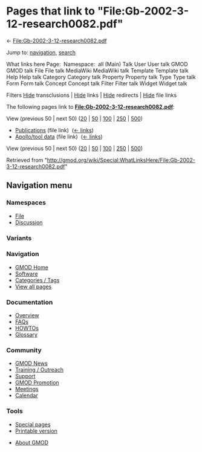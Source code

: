<div id="mw-page-base" class="noprint">

</div>

<div id="mw-head-base" class="noprint">

</div>

<div id="content" class="mw-body" role="main">

<span id="top"></span>

<div id="mw-js-message" style="display:none;">

</div>



# <span dir="auto">Pages that link to "File:Gb-2002-3-12-research0082.pdf"</span>

<div id="bodyContent">

<div id="contentSub">

←
[File:Gb-2002-3-12-research0082.pdf](/wiki/File:Gb-2002-3-12-research0082.pdf "File:Gb-2002-3-12-research0082.pdf")

</div>

<div id="jump-to-nav" class="mw-jump">

Jump to: [navigation](#mw-navigation), [search](#p-search)

</div>

<div id="mw-content-text">

What links here Page:  Namespace:  all (Main) Talk User User talk GMOD
GMOD talk File File talk MediaWiki MediaWiki talk Template Template talk
Help Help talk Category Category talk Property Property talk Type Type
talk Form Form talk Concept Concept talk Filter Filter talk Widget
Widget talk

Filters
[Hide](/mediawiki/index.php?title=Special:WhatLinksHere/File:Gb-2002-3-12-research0082.pdf&hidetrans=1 "Special:WhatLinksHere/File:Gb-2002-3-12-research0082.pdf")
transclusions \|
[Hide](/mediawiki/index.php?title=Special:WhatLinksHere/File:Gb-2002-3-12-research0082.pdf&hidelinks=1 "Special:WhatLinksHere/File:Gb-2002-3-12-research0082.pdf")
links \|
[Hide](/mediawiki/index.php?title=Special:WhatLinksHere/File:Gb-2002-3-12-research0082.pdf&hideredirs=1 "Special:WhatLinksHere/File:Gb-2002-3-12-research0082.pdf")
redirects \|
[Hide](/mediawiki/index.php?title=Special:WhatLinksHere/File:Gb-2002-3-12-research0082.pdf&hideimages=1 "Special:WhatLinksHere/File:Gb-2002-3-12-research0082.pdf")
file links

The following pages link to
**[File:Gb-2002-3-12-research0082.pdf](/wiki/File:Gb-2002-3-12-research0082.pdf "File:Gb-2002-3-12-research0082.pdf")**:

View (previous 50 \| next 50)
([20](/mediawiki/index.php?title=Special:WhatLinksHere/File:Gb-2002-3-12-research0082.pdf&limit=20 "Special:WhatLinksHere/File:Gb-2002-3-12-research0082.pdf")
\|
[50](/mediawiki/index.php?title=Special:WhatLinksHere/File:Gb-2002-3-12-research0082.pdf&limit=50 "Special:WhatLinksHere/File:Gb-2002-3-12-research0082.pdf")
\|
[100](/mediawiki/index.php?title=Special:WhatLinksHere/File:Gb-2002-3-12-research0082.pdf&limit=100 "Special:WhatLinksHere/File:Gb-2002-3-12-research0082.pdf")
\|
[250](/mediawiki/index.php?title=Special:WhatLinksHere/File:Gb-2002-3-12-research0082.pdf&limit=250 "Special:WhatLinksHere/File:Gb-2002-3-12-research0082.pdf")
\|
[500](/mediawiki/index.php?title=Special:WhatLinksHere/File:Gb-2002-3-12-research0082.pdf&limit=500 "Special:WhatLinksHere/File:Gb-2002-3-12-research0082.pdf"))

- [Publications](/wiki/Publications "Publications") (file link) ‎
  <span class="mw-whatlinkshere-tools">([←
  links](/mediawiki/index.php?title=Special:WhatLinksHere&target=Publications "Special:WhatLinksHere"))</span>
- [Apollo/tool data](/wiki/Apollo/tool_data "Apollo/tool data") (file
  link) ‎ <span class="mw-whatlinkshere-tools">([←
  links](/mediawiki/index.php?title=Special:WhatLinksHere&target=Apollo%2Ftool+data "Special:WhatLinksHere"))</span>

View (previous 50 \| next 50)
([20](/mediawiki/index.php?title=Special:WhatLinksHere/File:Gb-2002-3-12-research0082.pdf&limit=20 "Special:WhatLinksHere/File:Gb-2002-3-12-research0082.pdf")
\|
[50](/mediawiki/index.php?title=Special:WhatLinksHere/File:Gb-2002-3-12-research0082.pdf&limit=50 "Special:WhatLinksHere/File:Gb-2002-3-12-research0082.pdf")
\|
[100](/mediawiki/index.php?title=Special:WhatLinksHere/File:Gb-2002-3-12-research0082.pdf&limit=100 "Special:WhatLinksHere/File:Gb-2002-3-12-research0082.pdf")
\|
[250](/mediawiki/index.php?title=Special:WhatLinksHere/File:Gb-2002-3-12-research0082.pdf&limit=250 "Special:WhatLinksHere/File:Gb-2002-3-12-research0082.pdf")
\|
[500](/mediawiki/index.php?title=Special:WhatLinksHere/File:Gb-2002-3-12-research0082.pdf&limit=500 "Special:WhatLinksHere/File:Gb-2002-3-12-research0082.pdf"))

</div>

<div class="printfooter">

Retrieved from
"<http://gmod.org/wiki/Special:WhatLinksHere/File:Gb-2002-3-12-research0082.pdf>"

</div>

<div id="catlinks" class="catlinks catlinks-allhidden">

</div>

<div class="visualClear">

</div>

</div>

</div>

<div id="mw-navigation">

## Navigation menu

<div id="mw-head">



<div id="left-navigation">

<div id="p-namespaces" class="vectorTabs" role="navigation"
aria-labelledby="p-namespaces-label">

### Namespaces

- <span id="ca-nstab-image"><a href="/wiki/File:Gb-2002-3-12-research0082.pdf" accesskey="c"
  title="View the file page [c]">File</a></span>
- <span id="ca-talk"><a
  href="/mediawiki/index.php?title=File_talk:Gb-2002-3-12-research0082.pdf&amp;action=edit&amp;redlink=1"
  accesskey="t"
  title="Discussion about the content page [t]">Discussion</a></span>

</div>

<div id="p-variants" class="vectorMenu emptyPortlet" role="navigation"
aria-labelledby="p-variants-label">

### 

### Variants[](#)

<div class="menu">

</div>

</div>

</div>

<div id="right-navigation">





</div>



</div>

</div>

</div>

<div id="mw-panel">

<div id="p-logo" role="banner">

<a href="/wiki/Main_Page"
style="background-image: url(http://gmod.org/images/GMOD-cogs.png);"
title="Visit the main page"></a>

</div>

<div id="p-Navigation" class="portal" role="navigation"
aria-labelledby="p-Navigation-label">

### Navigation

<div class="body">

- <span id="n-GMOD-Home">[GMOD Home](/wiki/Main_Page)</span>
- <span id="n-Software">[Software](/wiki/GMOD_Components)</span>
- <span id="n-Categories-.2F-Tags">[Categories /
  Tags](/wiki/Categories)</span>
- <span id="n-View-all-pages">[View all
  pages](/wiki/Special:AllPages)</span>

</div>

</div>

<div id="p-Documentation" class="portal" role="navigation"
aria-labelledby="p-Documentation-label">

### Documentation

<div class="body">

- <span id="n-Overview">[Overview](/wiki/Overview)</span>
- <span id="n-FAQs">[FAQs](/wiki/Category:FAQ)</span>
- <span id="n-HOWTOs">[HOWTOs](/wiki/Category:HOWTO)</span>
- <span id="n-Glossary">[Glossary](/wiki/Glossary)</span>

</div>

</div>

<div id="p-Community" class="portal" role="navigation"
aria-labelledby="p-Community-label">

### Community

<div class="body">

- <span id="n-GMOD-News">[GMOD News](/wiki/GMOD_News)</span>
- <span id="n-Training-.2F-Outreach">[Training /
  Outreach](/wiki/Training_and_Outreach)</span>
- <span id="n-Support">[Support](/wiki/Support)</span>
- <span id="n-GMOD-Promotion">[GMOD
  Promotion](/wiki/GMOD_Promotion)</span>
- <span id="n-Meetings">[Meetings](/wiki/Meetings)</span>
- <span id="n-Calendar">[Calendar](/wiki/Calendar)</span>

</div>

</div>

<div id="p-tb" class="portal" role="navigation"
aria-labelledby="p-tb-label">

### Tools

<div class="body">

- <span id="t-specialpages"><a href="/wiki/Special:SpecialPages" accesskey="q"
  title="A list of all special pages [q]">Special pages</a></span>
- <span id="t-print"><a
  href="/mediawiki/index.php?title=Special:WhatLinksHere/File:Gb-2002-3-12-research0082.pdf&amp;printable=yes"
  rel="alternate" accesskey="p"
  title="Printable version of this page [p]">Printable version</a></span>

</div>

</div>

</div>

</div>

<div id="footer" role="contentinfo">

- <span id="footer-places-about">[About
  GMOD](/wiki/GMOD:About "GMOD:About")</span>

<!-- -->






</div>
